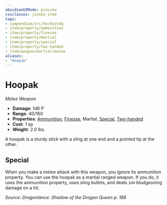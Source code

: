 ```yaml
---
obsidianUIMode: preview
cssclasses: json5e-item
tags:
- compendium/src/5e/dsotdq
- item/property/ammunition
- item/property/finesse
- item/property/martial
- item/property/special
- item/property/two-handed
- item/weapon/martial/melee
aliases: 
- "Hoopak"
---
```

# Hoopak
*Melee Weapon*  

- **Damage**: 1d6 P
- **Range**: 40/160
- **Properties**: [Ammunition](/Systems/5e/rules/item-properties.md#Ammunition), [Finesse](/Systems/5e/rules/item-properties.md#Finesse), Martial, [Special](/Systems/5e/rules/item-properties.md#Special), [Two-handed](/Systems/5e/rules/item-properties.md#Two-handed)
- **Cost**: 1 sp
- **Weight**: 2.0 lbs.

A hoopak is a sturdy stick with a sling at one end and a pointed tip at the other.

## Special

When you make a melee attack with this weapon, you ignore its ammunition property. You can use the hoopak as a martial ranged weapon. If you do, it uses the ammunition property, uses sling bullets, and deals `1d4` bludgeoning damage on a hit.

*Source: Dragonlance: Shadow of the Dragon Queen p. 188*